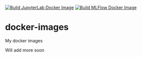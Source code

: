 [![Build JupyterLab Docker Image](https://github.com/Ashton-Sidhu/docker-images/actions/workflows/jupyterlab-docker-image.yml/badge.svg)](https://github.com/Ashton-Sidhu/docker-images/actions/workflows/jupyterlab-docker-image.yml) [![Build MLFlow Docker Image](https://github.com/Ashton-Sidhu/docker-images/actions/workflows/mlflow-docker-image.yml/badge.svg)](https://github.com/Ashton-Sidhu/docker-images/actions/workflows/mlflow-docker-image.yml)

# docker-images
My docker images

Will add more soon
